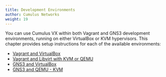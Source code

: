 ```yaml
---
title: Development Environments
author: Cumulus Networks
weight: 19
---
```

You can use Cumulus VX within both Vagrant and GNS3 development
environments, running on either VirtualBox or KVM hypervisors. This
chapter provides setup instructions for each of the available
environments:

  - [Vagrant and VirtualBox](/cumulus-vx/Development-Environments/Vagrant-and-VirtualBox)
  - [Vagrant and Libvirt with KVM or QEMU](/cumulus-vx/Development-Environments/Vagrant-and-Libvirt-with-KVM-or-QEMU)
  - [GNS3 and VirtualBox](/cumulus-vx/Development-Environments/GNS3-and-VirtualBox)
  - [GNS3 and QEMU - KVM](/cumulus-vx/Development-Environments/GNS3-and-QEMU-KVM)

